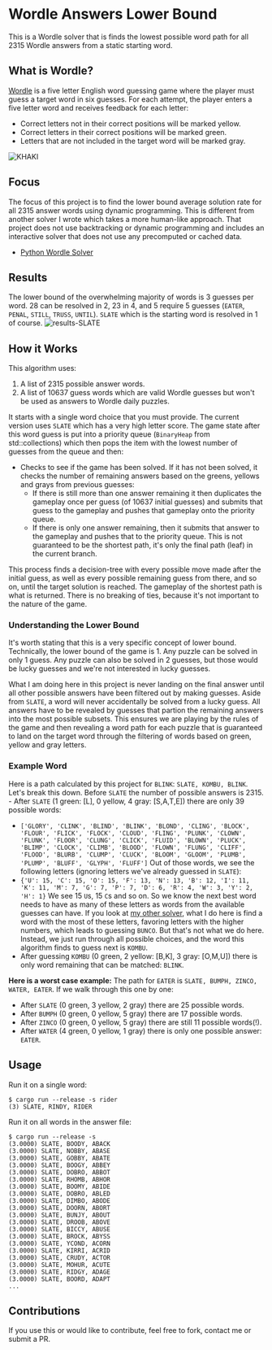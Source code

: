 # Wordle Answers Lower Bound
This is a Wordle solver that is finds the lowest possible word path for all 2315 Wordle answers from a static starting word.

## What is Wordle?
[Wordle](https://www.nytimes.com/games/wordle/index.html) is a five letter English word guessing game where the player must guess a target word in six guesses. For each attempt, the player enters a five letter word and receives feedback for each letter:
- Correct letters not in their correct positions will be marked yellow.
- Correct letters in their correct positions will be marked green.
- Letters that are not included in the target word will be marked gray.

![KHAKI](https://user-images.githubusercontent.com/11002/184548002-2f5cc825-9ec6-47df-a703-7490a4eb593a.png)

## Focus
The focus of this project is to find the lower bound average solution rate for all 2315 answer words using dynamic programming. This is different from another solver I wrote which takes a more human-like approach. That project does not use backtracking or dynamic programming and includes an interactive solver that does not use any precomputed or cached data.
* [Python Wordle Solver](https://github.com/joshstephenson/Wordle-Solver)

## Results
The lower bound of the overwhelming majority of words is 3 guesses per word. 28 can be resolved in 2, 23 in 4, and 5 require 5 guesses (`EATER`, `PENAL`, `STILL`, `TRUSS`, `UNTIL`). `SLATE` which is the starting word is resolved in 1 of course.
![results-SLATE](https://user-images.githubusercontent.com/11002/184703834-306f5251-9ce4-49f4-a564-0bf62d1b7ade.png)


## How it Works
This algorithm uses:
1. A list of 2315 possible answer words.
2. A list of 10637 guess words which are valid Wordle guesses but won't be used as answers to Wordle daily puzzles.

It starts with a single word choice that you must provide. The current version uses `SLATE` which has a very high letter score. The game state after this word guess is put into a priority queue (`BinaryHeap` from std::collections) which then pops the item with the lowest number of guesses from the queue and then:
* Checks to see if the game has been solved. If it has not been solved, it checks the number of remaining answers based on the greens, yellows and grays from previous guesses:
  * If there is still more than one answer remaining it then duplicates the gameplay once per guess (of 10637 initial guesses) and submits that guess to the gameplay and pushes that gameplay onto the priority queue.
  * If there is only one answer remaining, then it submits that answer to the gameplay and pushes that to the priority queue. This is not guaranteed to be the shortest path, it's only the final path (leaf) in the current branch.

This process finds a decision-tree with every possible move made after the initial guess, as well as every possible remaining guess from there, and so on, until the target solution is reached. The gameplay of the shortest path is what is returned. There is no breaking of ties, because it's not important to the nature of the game.

### Understanding the Lower Bound
It's worth stating that this is a very specific concept of lower bound. Technically, the lower bound of the game is 1. Any puzzle can be solved in only 1 guess. Any puzzle can also be solved in 2 guesses, but those would be lucky guesses and we're not interested in lucky guesses.

What I am doing here in this project is never landing on the final answer until all other possible answers have been filtered out by making guesses. Aside from `SLATE`, a word will never accidentally be solved from a lucky guess. All answers have to be revealed by guesses that partion the remaining answers into the most possible subsets. This ensures we are playing by the rules of the game and then revealing a word path for each puzzle that is guaranteed to land on the target word through the filtering of words based on green, yellow and gray letters.

### Example Word
Here is a path calculated by this project for `BLINK`: `SLATE, KOMBU, BLINK`. Let's break this down. Before `SLATE` the number of possible answers is 2315. - After `SLATE` (1 green: [L], 0 yellow, 4 gray: [S,A,T,E]) there are only 39 possible words:
- `['GLORY', 'CLINK', 'BLIND', 'BLINK', 'BLOND', 'CLING', 'BLOCK', 'FLOUR', 'FLICK', 'FLOCK', 'CLOUD', 'FLING', 'PLUNK', 'CLOWN', 'FLUNK', 'FLOOR', 'CLUNG', 'CLICK', 'FLUID', 'BLOWN', 'PLUCK', 'BLIMP', 'CLOCK', 'CLIMB', 'BLOOD', 'FLOWN', 'FLUNG', 'CLIFF', 'FLOOD', 'BLURB', 'CLUMP', 'CLUCK', 'BLOOM', 'GLOOM', 'PLUMB', 'PLUMP', 'BLUFF', 'GLYPH', 'FLUFF']`
Out of those words, we see the following letters (ignoring letters we've already guessed in `SLATE`):
- `{'U': 15, 'C': 15, 'O': 15, 'F': 13, 'N': 13, 'B': 12, 'I': 11, 'K': 11, 'M': 7, 'G': 7, 'P': 7, 'D': 6, 'R': 4, 'W': 3, 'Y': 2, 'H': 1}`
We see 15 `U`s, 15 `C`s and so on. So we know the next best word needs to have as many of these letters as words from the available guesses can have. If you look at [my other solver](https://github.com/joshstephenson/Wordle-Solver), what I do here is find a word with the most of these letters, favoring letters with the higher numbers, which leads to guessing `BUNCO`. But that's not what we do here. Instead, we just run through all possible choices, and the word this algorithm finds to guess next is `KOMBU`.
- After guessing `KOMBU` (0 green, 2 yellow: [B,K], 3 gray: [O,M,U]) there is only word remaining that can be matched: `BLINK`.

**Here is a worst case example:**
The path for `EATER` is `SLATE, BUMPH, ZINCO, WATER, EATER`. If we walk through this one by one:
- After `SLATE` (0 green, 3 yellow, 2 gray) there are 25 possible words.
- After `BUMPH` (0 green, 0 yellow, 5 gray) there are 17 possible words.
- After `ZINCO` (0 green, 0 yellow, 5 gray) there are still 11 possible words(!).
- After `WATER` (4 green, 0 yellow, 1 gray) there is only one possible answer: `EATER`.

## Usage
Run it on a single word:
```
$ cargo run --release -s rider
(3) SLATE, RINDY, RIDER
```

Run it on all words in the answer file:
```
$ cargo run --release -s 
(3.0000) SLATE, BOODY, ABACK
(3.0000) SLATE, NOBBY, ABASE
(3.0000) SLATE, GOBBY, ABATE
(3.0000) SLATE, BOOGY, ABBEY
(3.0000) SLATE, DOBRO, ABBOT
(3.0000) SLATE, RHOMB, ABHOR
(3.0000) SLATE, BOOMY, ABIDE
(3.0000) SLATE, DOBRO, ABLED
(3.0000) SLATE, DIMBO, ABODE
(3.0000) SLATE, DOORN, ABORT
(3.0000) SLATE, BUNJY, ABOUT
(3.0000) SLATE, DROOB, ABOVE
(3.0000) SLATE, BICCY, ABUSE
(3.0000) SLATE, BROCK, ABYSS
(3.0000) SLATE, YCOND, ACORN
(3.0000) SLATE, KIRRI, ACRID
(3.0000) SLATE, CRUDY, ACTOR
(3.0000) SLATE, MOHUR, ACUTE
(3.0000) SLATE, RIDGY, ADAGE
(3.0000) SLATE, BOORD, ADAPT
...
```

## Contributions
If you use this or would like to contribute, feel free to fork, contact me or submit a PR.
